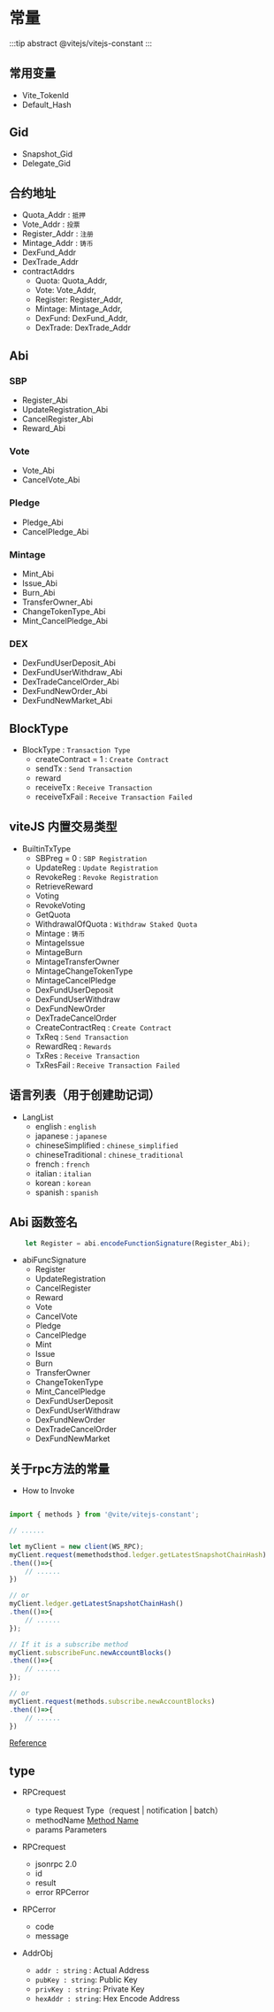 # 常量

:::tip abstract
@vitejs/vitejs-constant
:::

## 常用变量

- Vite_TokenId
- Default_Hash

## Gid

- Snapshot_Gid
- Delegate_Gid

## 合约地址

- Quota_Addr : `抵押`
- Vote_Addr : `投票`
- Register_Addr : `注册`
- Mintage_Addr : `铸币`
- DexFund_Addr
- DexTrade_Addr
- contractAddrs
    - Quota: Quota_Addr,
    - Vote: Vote_Addr,
    - Register: Register_Addr,
    - Mintage: Mintage_Addr,
    - DexFund: DexFund_Addr,
    - DexTrade: DexTrade_Addr

## Abi

### SBP

- Register_Abi
- UpdateRegistration_Abi
- CancelRegister_Abi
- Reward_Abi

### Vote

- Vote_Abi
- CancelVote_Abi

### Pledge

- Pledge_Abi
- CancelPledge_Abi

### Mintage

- Mint_Abi
- Issue_Abi
- Burn_Abi
- TransferOwner_Abi
- ChangeTokenType_Abi
- Mint_CancelPledge_Abi

### DEX

- DexFundUserDeposit_Abi
- DexFundUserWithdraw_Abi
- DexTradeCancelOrder_Abi
- DexFundNewOrder_Abi
- DexFundNewMarket_Abi

## BlockType

- BlockType : `Transaction Type`
    - createContract = 1 : `Create Contract`
    - sendTx : `Send Transaction`
    - reward
    - receiveTx : `Receive Transaction`
    - receiveTxFail : `Receive Transaction Failed`

## viteJS 内置交易类型

- BuiltinTxType
    - SBPreg = 0 : `SBP Registration`
    - UpdateReg : `Update Registration`
    - RevokeReg : `Revoke Registration`
    - RetrieveReward 
    - Voting
    - RevokeVoting
    - GetQuota
    - WithdrawalOfQuota : `Withdraw Staked Quota`
    - Mintage : `铸币`
    - MintageIssue
    - MintageBurn
    - MintageTransferOwner 
    - MintageChangeTokenType
    - MintageCancelPledge
    - DexFundUserDeposit
    - DexFundUserWithdraw
    - DexFundNewOrder
    - DexTradeCancelOrder
    - CreateContractReq : `Create Contract`
    - TxReq : `Send Transaction`
    - RewardReq : `Rewards`
    - TxRes : `Receive Transaction`
    - TxResFail : `Receive Transaction Failed`

## 语言列表（用于创建助记词）

- LangList
    - english : `english`
    - japanese : `japanese`
    - chineseSimplified : `chinese_simplified`
    - chineseTraditional : `chinese_traditional`
    - french : `french`
    - italian : `italian`
    - korean : `korean`
    - spanish : `spanish`

## Abi 函数签名

```javascript
    let Register = abi.encodeFunctionSignature(Register_Abi);
```

- abiFuncSignature
    - Register
    - UpdateRegistration
    - CancelRegister
    - Reward
    - Vote
    - CancelVote
    - Pledge
    - CancelPledge
    - Mint
    - Issue
    - Burn
    - TransferOwner
    - ChangeTokenType
    - Mint_CancelPledge
    - DexFundUserDeposit
    - DexFundUserWithdraw
    - DexFundNewOrder
    - DexTradeCancelOrder
    - DexFundNewMarket

## 关于rpc方法的常量

- How to Invoke

```javascript

import { methods } from '@vite/vitejs-constant';

// ......

let myClient = new client(WS_RPC);
myClient.request(memethodsthod.ledger.getLatestSnapshotChainHash)
.then(()=>{
    // ......
})

// or
myClient.ledger.getLatestSnapshotChainHash()
.then(()=>{
    // ......
});

// If it is a subscribe method
myClient.subscribeFunc.newAccountBlocks()
.then(()=>{
    // ......
});

// or
myClient.request(methods.subscribe.newAccountBlocks)
.then(()=>{
    // ......
})
```

[Reference](/api/rpc/)



## type

- RPCrequest
    - type Request Type（request | notification | batch）
    - methodName [Method Name](/api/vitejs/const.html#method)
    - params Parameters

- RPCrequest
    - jsonrpc 2.0
    - id
    - result
    - error RPCerror

- RPCerror
    - code
    - message

- AddrObj
    - `addr : string` : Actual Address
    - `pubKey : string`: Public Key 
    - `privKey : string`: Private Key 
    - `hexAddr : string`: Hex Encode Address
    